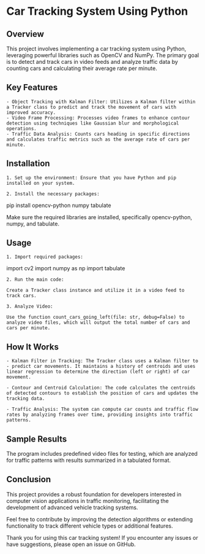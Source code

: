 # Car Tracking System Using Python

## Overview

This project involves implementing a car tracking system using Python, leveraging powerful libraries such as OpenCV and NumPy. The primary goal is to detect and track cars in video feeds and analyze traffic data by counting cars and calculating their average rate per minute.

## Key Features

    - Object Tracking with Kalman Filter: Utilizes a Kalman filter within a Tracker class to predict and track the movement of cars with improved accuracy.
    - Video Frame Processing: Processes video frames to enhance contour detection using techniques like Gaussian blur and morphological operations.
    - Traffic Data Analysis: Counts cars heading in specific directions and calculates traffic metrics such as the average rate of cars per minute.

## Installation

    1. Set up the environment: Ensure that you have Python and pip installed on your system.

    2. Install the necessary packages:

   pip install opencv-python numpy tabulate

Make sure the required libraries are installed, specifically opencv-python, numpy, and tabulate.

## Usage

    1. Import required packages:

   import cv2
   import numpy as np
   import tabulate

    2. Run the main code:

    Create a Tracker class instance and utilize it in a video feed to track cars.

    3. Analyze Video:

    Use the function count_cars_going_left(file: str, debug=False) to analyze video files, which will output the total number of cars and cars per minute.

## How It Works

    - Kalman Filter in Tracking: The Tracker class uses a Kalman filter to - predict car movements. It maintains a history of centroids and uses linear regression to determine the direction (left or right) of car movement.

    - Contour and Centroid Calculation: The code calculates the centroids of detected contours to establish the position of cars and updates the tracking data.

    - Traffic Analysis: The system can compute car counts and traffic flow rates by analyzing frames over time, providing insights into traffic patterns.

## Sample Results

The program includes predefined video files for testing, which are analyzed for traffic patterns with results summarized in a tabulated format.

## Conclusion

This project provides a robust foundation for developers interested in computer vision applications in traffic monitoring, facilitating the development of advanced vehicle tracking systems.

Feel free to contribute by improving the detection algorithms or extending functionality to track different vehicle types or additional features.

Thank you for using this car tracking system! If you encounter any issues or have suggestions, please open an issue on GitHub.
